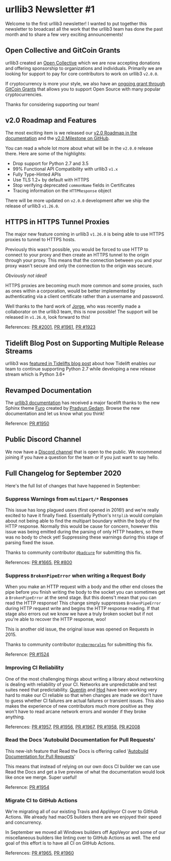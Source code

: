 # urllib3 Newsletter #1

Welcome to the first urllib3 newsletter! I wanted to put together
this newsletter to broadcast all the work that the urllib3
team has done the past month and to share a few very exciting
announcements!

## Open Collective and GitCoin Grants

urllib3 created an [Open Collective](https://opencollective.com/urllib3)
which we are now accepting donations and offering sponsorship to organizations and individuals.
Primarily we are looking for support to pay for core contributors to
work on urllib3 `v2.0.0`.

If cryptocurrency is more your style, we also have an
[ongoing grant through GitCoin Grants](https://gitcoin.co/grants/65/urllib3)
that allows you to support Open Source with many popular cryptocurrencies.

Thanks for considering supporting our team!

## v2.0 Roadmap and Features

The most exciting item is we released our [v2.0 Roadmap in the documentation](https://urllib3.readthedocs.io/en/latest/v2-roadmap.html)
and the [v2.0 Milestone on GitHub](https://github.com/urllib3/urllib3/milestone/6). 

You can read a whole lot more about what will be in the `v2.0.0` release
there. Here are some of the highlights:

- Drop support for Python 2.7 and 3.5
- 99% Functional API Compatibility with urllib3 `v1.x`
- Fully Type-Hinted APIs
- Use TLS 1.2+ by default with HTTPS
- Stop verifying deprecated `commonName` fields in Certificates
- Tracing information on the `HTTPResponse` object

There will be more updated on `v2.0.0` development after we ship the
release of urllib3 `v1.26.0`.

## HTTPS in HTTPS Tunnel Proxies

The major new feature coming in urllib3 `v1.26.0` is being able to
use HTTPS proxies to tunnel to HTTPS hosts.

Previously this wasn't possible, you would be forced to use HTTP to
connect to your proxy and then create an HTTPS tunnel to the origin
through your proxy. This means that the connection between you and
your proxy wasn't secure and only the connection to the origin was secure.

*Obviously not ideal!*

HTTPS proxies are becoming much more common and some proxies, such as ones
within a corporation, would be better implemented by authenticating via
a client certificate rather than a username and password.

Well thanks to the hard work of [Jorge](https://github.com/jalopezsilva),
who was recently made a collaborator on the urllib3 team, this is now possible!
The support will be released in `v1.26.0`, look forward to this!

References: [PR #2001](https://github.com/urllib3/urllib3/pull/2001),
[PR #1961](https://github.com/urllib3/urllib3/pull/1961), [PR #1923](https://github.com/urllib3/urllib3/pull/1923)

## Tidelift Blog Post on Supporting Multiple Release Streams

urllib3 was [featured in Tidelifts blog post](https://blog.tidelift.com/how-tidelift-helps-urllib3-maintainer-seth-larson-support-more-python-versions-and-release-streams)
about how Tidelift enables our team to continue supporting Python 2.7
while developing a new release stream which is Python 3.6+

## Revamped Documentation

The [urllib3 documentation](https://urllib3.readthedocs.io)
has received a major facelift thanks to the new Sphinx theme
[Furo](https://github.com/pradyunsg/furo) created by [Pradyun Gedam](https://github.com/pradyunsg). Browse
the new documentation and let us know what you think!

Reference: [PR #1950](https://github.com/urllib3/urllib3/pull/1950)

## Public Discord Channel

We now have a [Discord channel](https://discord.gg/CHEgCZN) that is open to the public. We recommend
joining if you have a question for the team or if you just want to say hello.

## Full Changelog for September 2020

Here's the full list of changes that have happened in September:

### Suppress Warnings from `multipart/*` Responses

This issue has long plagued users (first opened in 2016!) and we're really excited to have it finally fixed.
Essentially Python's `httplib` would complain about not being able to find the multipart boundary
within the body of the HTTP response. Normally this would be cause for concern, however this issue was being
emitted during the parsing of only HTTP headers, so there was no body to check yet! Suppressing these
warnings during this stage of parsing fixed the issue.

Thanks to community contributor [`@badcure`](https://github.com/badcure) for submitting this fix.

References: [PR #1665](https://github.com/urllib3/urllib3/pull/1665), [PR #800](https://github.com/urllib3/urllib3/issues/800)

### Suppress `BrokenPipeError` when writing a Request Body

When you make an HTTP request with a body and the other end closes
the pipe before you finish writing the body to the socket you can
sometimes get a `BrokenPipeError` at the send stage. But this doens't
mean that you can read the HTTP response! This change simply suppresses
`BrokenPipeError` during HTTP request write and begins the HTTP response
reading. If that stage also errors out we know we have a truly broken socket
but if not you're able to recover the HTTP response, woo!

This is another old issue, the original issue was opened on Requests in 2015.

Thanks to community contributor [`@robermorales`](https://github.com/robermorales) for submitting this fix.

Reference: [PR #1524](https://github.com/urllib3/urllib3/pull/1524)

### Improving CI Reliability

One of the most challenging things about writing a library about networking is dealing with reliability of your CI.
Networks are unpredictable and test suites need that predictability. [Quentin](https://github.com/pquentin) and [Hod](https://github.com/hodbn/) have been working
very hard to make our CI reliable so that when changes are made we don't have to guess whether
CI failures are actual failures or transient issues. This also makes the experience of new
contributors much more positive as they won't have to read arcane network errors and wonder if they broke
anything.

References: [PR #1957](https://github.com/urllib3/urllib3/pull/1957), [PR #1956](https://github.com/urllib3/urllib3/pull/1956), 
[PR #1967](https://github.com/urllib3/urllib3/pull/1967), [PR #1958](https://github.com/urllib3/urllib3/pull/1958), 
[PR #2008](https://github.com/urllib3/urllib3/pull/2008)

### Read the Docs 'Autobuild Documentation for Pull Requests'

This new-ish feature that Read the Docs is offering called
'[Autobuild Documentation for Pull Requests](https://docs.readthedocs.io/en/stable/guides/autobuild-docs-for-pull-requests.html)'

This means that instead of relying on our own docs CI builder we can
use Read the Docs and get a live preview of what the documentation would
look like once we merge. Super useful!

Reference: [PR #1954](https://github.com/urllib3/urllib3/pull/1954)

### Migrate CI to GitHub Actions

We're migrating all of our existing Travis and AppVeyor CI over to GitHub Actions.
We already had macOS builders there are we enjoyed their speed and concurrency.

In September we moved all Windows builders off AppVeyor and some of our miscellaneous
builders like linting over to GitHub Actions as well. The end goal of this effort is
to have all CI on GitHub Actions.

References: [PR #1965](https://github.com/urllib3/urllib3/pull/1965), [PR #1960](https://github.com/urllib3/urllib3/pull/1960)
